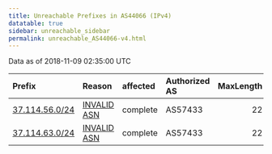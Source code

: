 ```yaml
---
title: Unreachable Prefixes in AS44066 (IPv4)
datatable: true
sidebar: unreachable_sidebar
permalink: unreachable_AS44066-v4.html
---
```


Data as of 2018-11-09 02:35:00 UTC


<div class="datatable-begin"></div>

| Prefix                                                 | Reason                                                                                                | affected   | Authorized AS   |   MaxLength | Anchor                                         |   unreachable /24s |
|:-------------------------------------------------------|:------------------------------------------------------------------------------------------------------|:-----------|:----------------|------------:|:-----------------------------------------------|-------------------:|
| [37.114.56.0/24](https://stat.ripe.net/37.114.56.0/24) | [INVALID ASN](https://rpki-validator.ripe.net/announcement-preview?asn=AS44066&prefix=37.114.56.0/24) | complete   | AS57433         |          22 | [RIPE](unreachable_RIPE_NCC_RPKI_Root-v4.html) |                  1 |
| [37.114.63.0/24](https://stat.ripe.net/37.114.63.0/24) | [INVALID ASN](https://rpki-validator.ripe.net/announcement-preview?asn=AS44066&prefix=37.114.63.0/24) | complete   | AS57433         |          22 | [RIPE](unreachable_RIPE_NCC_RPKI_Root-v4.html) |                  1 |

<div class="datatable-end"></div>